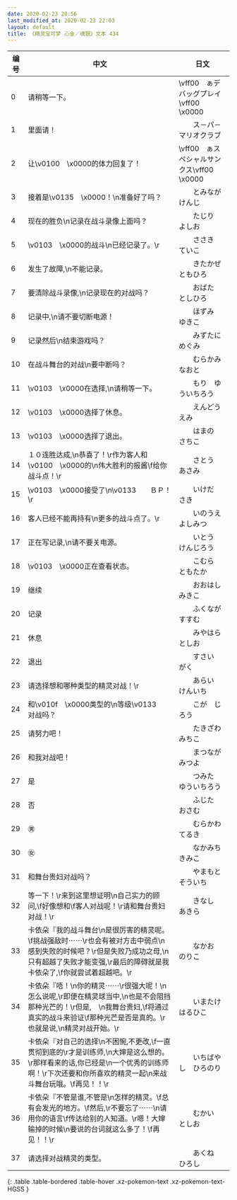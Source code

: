 ```yaml
---
date: 2020-02-23 20:56
last_modified_at: 2020-02-23 22:03
layout: default
title: 《精灵宝可梦 心金／魂银》文本 434
---
```

| 编号 | 中文 | 日文 |
| ---- | ---- | ---- |
| 0 | 请稍等一下。 | \vff00　ぁデバッグプレイ\vff00　\x0000 |
| 1 | 里面请！ | 　　ス－パ－マリオクラブ |
| 2 | 让\v0100　\x0000的体力回复了！ | \vff00　ぁスペシャルサンクス\vff00　\x0000 |
| 3 | 接着是\v0135　\x0000！\n准备好了吗？ | 　　とみなが　けんじ |
| 4 | 现在的胜负\n记录在战斗录像上面吗？ | 　　たじり　よしお |
| 5 | \v0103　\x0000的战斗\n已经记录了。\r | 　　ささき　ていこ |
| 6 | 发生了故障,\n不能记录。 | 　　きたかぜ　ともひろ |
| 7 | 要清除战斗录像,\n记录现在的对战吗？ | 　　おばた　としひろ |
| 8 | 记录中,\n请不要切断电源！　 | 　　ほずみ　ゆきこ |
| 9 | 记录然后\n结束游戏吗？ | 　　みずたに　めぐみ |
| 10 | 在战斗舞台的对战\n要中断吗？ | 　　むらかみ　なおと |
| 11 | \v0103　\x0000在选择,\n请稍等一下。 | 　　もり　ゆういちろう |
| 12 | \v0103　\x0000选择了休息。 | 　　えんどう　えみ |
| 13 | \v0103　\x0000选择了退出。 | 　　はまの　さちこ |
| 14 | １０连胜达成,\n恭喜了！\r作为客人和\v0100　\x0000的\n伟大胜利的报酱\f给你战斗点！\r | 　　さとう　あさみ |
| 15 | \v0103　\x0000接受了\n\v0133　　ＢＰ！\r | 　　いけだ　さき |
| 16 | 客人已经不能再持有\n更多的战斗点了。\r | 　　いのうえ　よしみつ |
| 17 | 正在写记录,\n请不要关电源。 | 　　いとう　けんじろう |
| 18 | \v0103　\x0000正在查看状态。 | 　　こむら　ともたか |
| 19 | 继续 | 　　おおはし　みきこ |
| 20 | 记录 | 　　ふくなが　すすむ |
| 21 | 休息 | 　　みやはら　としお |
| 22 | 退出 | 　　すさい　がく |
| 23 | 请选择想和哪种类型的精灵对战！\r | 　　あらい　けんいち |
| 24 | 和\v010f　\x0000类型的\n等级\v0133　　对战吗？ | 　　こが　じろう |
| 25 | 请努力吧！ | 　　たきざわ　みちこ |
| 26 | 和我对战吧！ | 　　まつなが　みつよ |
| 27 | 是 | 　　つみた　ゆういちろう |
| 28 | 否 | 　　ふじた　おさむ |
| 29 | ㊚ | 　　むらかわ　てるき |
| 30 | ㊛ | 　　なかみち　きみこ |
| 31 | 和舞台贵妇对战吗？ | 　　やまもと　そういち |
| 32 | 等一下！\r来到这里想证明\n自己实力的顾问,\f好像想和\f客人对战呢！\r请和舞台贵妇对战！\r | 　　きなし　あきら |
| 33 | 卡依朵『我的战斗舞台\n是很厉害的精灵呢。\f挑战强敌时⋯⋯\r也会有被对方击中弱点\n感到失败的时候吧？\r但是失败乃成功之母,\n只有超越了失败才能变强,\r最后的障碍就是我卡依朵了,\f你就尝试着超越吧。\r | 　　なかお　のりこ |
| 34 | 卡依朵『唔！\n你的精灵⋯⋯\r很强大呢！\n怎么说呢,\r即便在精灵球当中,\n也是不会阻挡那种光芒的！\r但是,　\n我舞台贵妇,\f将通过真实的战斗来验证\f那种光芒是否是真的。\r也就是说,\n精灵对战开始。\r | 　　いまたけ　はるひこ |
| 35 | 卡依朵『对自己的选择\n不困惋,不更改,\f一直贯彻到底的\r才是训练师,\n大婶是这么想的。\r那样看来的话,你已经是\n一个优秀的训练师啊！\r下次还要和你所喜欢的精灵一起\n来战斗舞台玩哦。\f再见！！\r | 　　いちばやし　ひろのり |
| 36 | 卡依朵『不管是谁,不管是\n怎样的精灵。\f总有会发光的地方。\f然后,\r不要忘了⋯⋯\n请用你的语言\f传达给别的人知道。\r嗯！大婶输掉的时候\n要说的台词就这么多了！\f再见！！\r | 　　むかい　としお |
| 37 | 请选择对战精灵的类型。 | 　　あくね　ひろし |
{: .table .table-bordered .table-hover .xz-pokemon-text .xz-pokemon-text-HGSS }